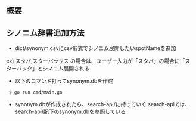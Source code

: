 ## 概要


## シノニム辞書追加方法

- dict/synonym.csvにcsv形式でシノニム展開したいspotNameを追加

ex)
スタバ,スターバックス
の場合は、ユーザー入力が「スタバ」の場合に「スターバック」とシノニム展開される


- 以下のコマンド打ってsynonym.dbを作成

```shell
 $ go run cmd/main.go
```

- synonym.dbが作成されたら、search-api/に持っていく
search-apiでは、search-api/配下のsynonym.dbを参照している